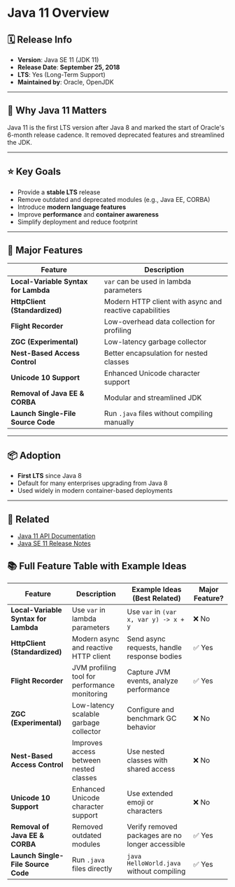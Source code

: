 # Java 11 Overview

## 🗓️ Release Info

- **Version**: Java SE 11 (JDK 11)
- **Release Date**: **September 25, 2018**
- **LTS**: Yes (Long-Term Support)
- **Maintained by**: Oracle, OpenJDK

---

## 🚀 Why Java 11 Matters

Java 11 is the first LTS version after Java 8 and marked the start of Oracle's 6-month release cadence. It removed deprecated features and streamlined the JDK.

---

## ⭐ Key Goals

- Provide a **stable LTS** release
- Remove outdated and deprecated modules (e.g., Java EE, CORBA)
- Introduce **modern language features**
- Improve **performance** and **container awareness**
- Simplify deployment and reduce footprint

---

## 🧩 Major Features

| Feature                            | Description                                              |
| ---------------------------------- | -------------------------------------------------------- |
| **Local-Variable Syntax for Lambda** | `var` can be used in lambda parameters                    |
| **HttpClient (Standardized)**     | Modern HTTP client with async and reactive capabilities  |
| **Flight Recorder**               | Low-overhead data collection for profiling               |
| **ZGC (Experimental)**            | Low-latency garbage collector                            |
| **Nest-Based Access Control**     | Better encapsulation for nested classes                  |
| **Unicode 10 Support**            | Enhanced Unicode character support                       |
| **Removal of Java EE & CORBA**    | Modular and streamlined JDK                              |
| **Launch Single-File Source Code**| Run `.java` files without compiling manually              |

---

## 📦 Adoption

- **First LTS** since Java 8
- Default for many enterprises upgrading from Java 8
- Used widely in modern container-based deployments

---

## 🔗 Related

- [Java 11 API Documentation](https://docs.oracle.com/en/java/javase/11/docs/api/)
- [Java SE 11 Release Notes](https://www.oracle.com/java/technologies/javase/11-relnote.html)

## 📚 Full Feature Table with Example Ideas

| Feature                             | Description                                              | Example Ideas (Best Related)                                  | Major Feature? |
|-------------------------------------|----------------------------------------------------------|----------------------------------------------------------------|----------------|
| **Local-Variable Syntax for Lambda**| Use `var` in lambda parameters                            | Use `var` in `(var x, var y) -> x + y`                         | ❌ No          |
| **HttpClient (Standardized)**       | Modern async and reactive HTTP client                     | Send async requests, handle response bodies                    | ✅ Yes         |
| **Flight Recorder**                 | JVM profiling tool for performance monitoring             | Capture JVM events, analyze performance                        | ✅ Yes         |
| **ZGC (Experimental)**              | Low-latency scalable garbage collector                    | Configure and benchmark GC behavior                            | ❌ No          |
| **Nest-Based Access Control**       | Improves access between nested classes                    | Use nested classes with shared access                          | ❌ No          |
| **Unicode 10 Support**              | Enhanced Unicode character support                        | Use extended emoji or characters                               | ❌ No          |
| **Removal of Java EE & CORBA**      | Removed outdated modules                                  | Verify removed packages are no longer accessible               | ✅ Yes         |
| **Launch Single-File Source Code**  | Run `.java` files directly                                | `java HelloWorld.java` without compiling                       | ✅ Yes         |
